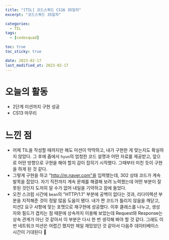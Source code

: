 ```yaml
---
title: "[TIL] 코드스쿼드 CS16 35일차"
excerpt: "코드스쿼드 35일차"

categories:
  - TIL
tags:
  - [codesquad]

toc: true
toc_sticky: true

date: 2023-02-17
last_modified_at: 2023-02-17
---
```


# 오늘의 활동
- 2단계 미션까지 구현 성공
- CS13 마무리

# 느낀 점
- 어제 TIL을 작성할 때까지만 해도 미션이 막막하고, 내가 구현한 게 맞는지도 확실하지 않았다. 그 후에 줌에서 `hyun`의 엄청한 코드 설명과 어떤 자료를 제공받고, 앞으로 어떤 방향으로 구현을 해야 할지 감이 잡히기 시작했다. 그때부터 미친 듯이 구현을 하게 된 것 같다.
- 그렇게 구현을 하고 "http://m.naver.com"을 입력했는데, 302 상태 코드가 계속 발목을 잡았다. 자기 직전까지 계속 문제를 해결해 보려 노력했는데 어떤 부분이 잘못된 것인지 도저히 알 수가 없어 내일을 기약하고 잠에 들었다.
- 오전 스크럼 시간에 `bean`의 "HTTP/1.1" 부분에 공백이 없다는 것과, 리다이렉션 부분을 지적해준 것이 정말 많음 도움이 됐다. 내가 짠 코드가 틀리지 않음을 깨닫고, 미션2 요구 사항에 맞는 포맷으로 재구현에 성공했다. 이후 클래스를 나누고, 생성자와 필드가 겹치는 점 때문에 상속까지 이용해 보았는데 Request와 Response는 상속 관계가 아닌 것 같아서 이 부분은 다시 한 번 생각해 봐야 할 것 같다. 그래도 이번 네트워크 미션은 어렵긴 했지만 제일 재밌었던 것 같아서 다음주 데이터베이스 시간이 기대된다 👀
